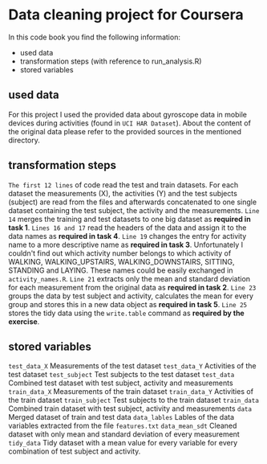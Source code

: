 # Data cleaning project for Coursera

In this code book you find the following information:
* used data
* transformation steps (with reference to run_analysis.R)
* stored variables

## used data

For this project I used the provided data about gyroscope data in mobile devices during activities (found in ```UCI HAR Dataset```). About the content of the original data please refer to the provided sources in the mentioned directory.

## transformation steps

```The first 12 lines``` of code read the test and train datasets. For each dataset the measurements (X), the activities (Y) and the test subjects (subject) are read from the files and afterwards concatenated to one single dataset containing the test subject, the activity and the measurements.
```Line 14``` merges the training and test datasets to one big dataset as **required in task 1**.
```Lines 16 and 17``` read the headers of the data and assign it to the data names as **required in task 4**.
```Line 19``` changes the entry for activity name to a more descriptive name as **required in task 3**. Unfortunately I couldn't find out which activity number belongs to which activity of WALKING, WALKING_UPSTAIRS, WALKING_DOWNSTAIRS, SITTING, STANDING and LAYING. These names could be easily exchanged in ```activity_names.R```.
```Line 21``` extracts only the mean and standard deviation for each measurement from the original data as **required in task 2**.
```Line 23``` groups the data by test subject and activity, calculates the mean for every group and stores this in a new data object as **required in task 5**.
```Line 25``` stores the tidy data using the ```write.table``` command as **required by the exercise**.

## stored variables

```test_data_X``` Measurements of the test dataset
```test_data_Y``` Activities of the test dataset
```test_subject``` Test subjects to the test dataset
```test_data``` Combined test dataset with test subject, activity and measurements
```train_data_X``` Measurements of the train dataset
```train_data_Y``` Activities of the train dataset
```train_subject``` Test subjects to the train dataset
```train_data``` Combined train dataset with test subject, activity and measurements
```data``` Merged dataset of train and test data
```data_lables``` Lables of the data variables extracted from the file ```features.txt```
```data_mean_sdt``` Cleaned dataset with only mean and standard deviation of every measurement
```tidy_data``` Tidy dataset with a mean value for every variable for every combination of test subject and activity.
